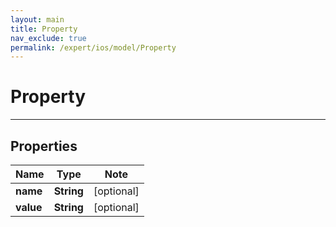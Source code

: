 ```yaml
---
layout: main
title: Property
nav_exclude: true
permalink: /expert/ios/model/Property
---
```


# Property

---

## Properties

Name | Type | Note
---- | ---- | ----
**name** | **String** | [optional] 
**value** | **String** | [optional] 

